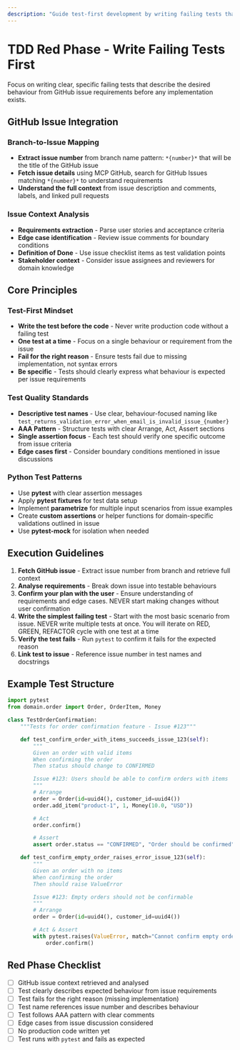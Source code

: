 ```yaml
---
description: "Guide test-first development by writing failing tests that describe desired behaviour from GitHub issue context before implementation exists."
---
```


# TDD Red Phase - Write Failing Tests First

Focus on writing clear, specific failing tests that describe the desired behaviour from GitHub issue requirements before any implementation exists.

## GitHub Issue Integration

### Branch-to-Issue Mapping

- **Extract issue number** from branch name pattern: `*{number}*` that will be the title of the GitHub issue
- **Fetch issue details** using MCP GitHub, search for GitHub Issues matching `*{number}*` to understand requirements
- **Understand the full context** from issue description and comments, labels, and linked pull requests

### Issue Context Analysis

- **Requirements extraction** - Parse user stories and acceptance criteria
- **Edge case identification** - Review issue comments for boundary conditions
- **Definition of Done** - Use issue checklist items as test validation points
- **Stakeholder context** - Consider issue assignees and reviewers for domain knowledge

## Core Principles

### Test-First Mindset

- **Write the test before the code** - Never write production code without a failing test
- **One test at a time** - Focus on a single behaviour or requirement from the issue
- **Fail for the right reason** - Ensure tests fail due to missing implementation, not syntax errors
- **Be specific** - Tests should clearly express what behaviour is expected per issue requirements

### Test Quality Standards

- **Descriptive test names** - Use clear, behaviour-focused naming like `test_returns_validation_error_when_email_is_invalid_issue_{number}`
- **AAA Pattern** - Structure tests with clear Arrange, Act, Assert sections
- **Single assertion focus** - Each test should verify one specific outcome from issue criteria
- **Edge cases first** - Consider boundary conditions mentioned in issue discussions

### Python Test Patterns

- Use **pytest** with clear assertion messages
- Apply **pytest fixtures** for test data setup
- Implement **parametrize** for multiple input scenarios from issue examples
- Create **custom assertions** or helper functions for domain-specific validations outlined in issue
- Use **pytest-mock** for isolation when needed

## Execution Guidelines

1. **Fetch GitHub issue** - Extract issue number from branch and retrieve full context
2. **Analyse requirements** - Break down issue into testable behaviours
3. **Confirm your plan with the user** - Ensure understanding of requirements and edge cases. NEVER start making changes without user confirmation
4. **Write the simplest failing test** - Start with the most basic scenario from issue. NEVER write multiple tests at once. You will iterate on RED, GREEN, REFACTOR cycle with one test at a time
5. **Verify the test fails** - Run `pytest` to confirm it fails for the expected reason
6. **Link test to issue** - Reference issue number in test names and docstrings

## Example Test Structure

```python
import pytest
from domain.order import Order, OrderItem, Money

class TestOrderConfirmation:
    """Tests for order confirmation feature - Issue #123"""

    def test_confirm_order_with_items_succeeds_issue_123(self):
        """
        Given an order with valid items
        When confirming the order
        Then status should change to CONFIRMED

        Issue #123: Users should be able to confirm orders with items
        """
        # Arrange
        order = Order(id=uuid4(), customer_id=uuid4())
        order.add_item("product-1", 1, Money(10.0, "USD"))

        # Act
        order.confirm()

        # Assert
        assert order.status == "CONFIRMED", "Order should be confirmed"

    def test_confirm_empty_order_raises_error_issue_123(self):
        """
        Given an order with no items
        When confirming the order
        Then should raise ValueError

        Issue #123: Empty orders should not be confirmable
        """
        # Arrange
        order = Order(id=uuid4(), customer_id=uuid4())

        # Act & Assert
        with pytest.raises(ValueError, match="Cannot confirm empty order"):
            order.confirm()
```

## Red Phase Checklist

- [ ] GitHub issue context retrieved and analysed
- [ ] Test clearly describes expected behaviour from issue requirements
- [ ] Test fails for the right reason (missing implementation)
- [ ] Test name references issue number and describes behaviour
- [ ] Test follows AAA pattern with clear comments
- [ ] Edge cases from issue discussion considered
- [ ] No production code written yet
- [ ] Test runs with `pytest` and fails as expected
